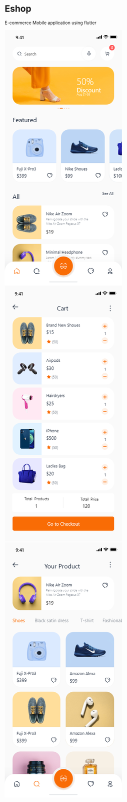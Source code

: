 # Eshop

E-commerce Mobile application using flutter

![Home](images/home.png)
![Cart](images/cart.png)
![Cart](images/products.png)
